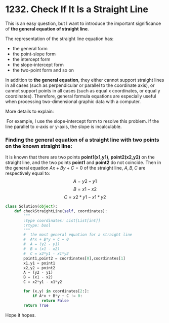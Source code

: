# 1232. Check If It Is a Straight Line

This is an easy question, but I want to introduce the important significance of **the general equation of straight line**.

The representation of the straight line equation has:

* the general form
* the point-slope form
* the intercept form
* the slope-intercept form
* the two-point form and so on

In addition to **the general equation**, they either cannot support straight lines in all cases (such as perpendicular or parallel to the coordinate axis), or cannot support points in all cases (such as equal x coordinates, or equal y coordinates). Therefore, general formula equations are especially useful when processing two-dimensional graphic data with a computer.

More details to explain:

​	For example, I use the slope-intercept form to resolve this problem. If the line parallel to x-axis or y-axis, the slope is incalculable.



### Finding the general equation of a straight line with two points on the known straight line:

It is known that there are two points **point1(x1,y1)**, **point2(x2,y2)** on the straight line, and the two points **point1** and **point2** do not coincide. Then in the general equation $Ax + By +C = 0$ of the straight line, $A, B, C$ are respectively equal to:
$$A = y2 - y1$$
$$B = x1 - x2$$
$$C = x2 * y1 - x1 * y2$$

```python
class Solution(object):
    def checkStraightLine(self, coordinates):
        """
        :type coordinates: List[List[int]]
        :rtype: bool
        """
        #  the most general equation for a straight line
        #  A*x + B*y + C = 0
        #  A = (y2 - y1)
        #  B = (x1 - x2)
        #  C = x2*y1 - x1*y2
        point1,point2 = coordinates[0],coordinates[1]
        x1,y1 = point1
        x2,y2 = point2
        A = (y2 - y1)
        B = (x1 - x2)
        C = x2*y1 - x1*y2

        for (x,y) in coordinates[2:]:
            if A*x + B*y + C != 0:
                return False
        return True
```

 Hope it hopes.
